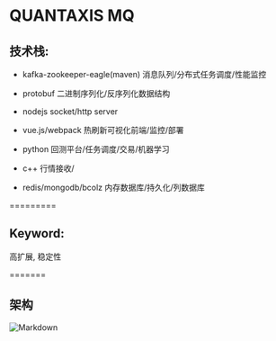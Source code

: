 # QUANTAXIS MQ


## 技术栈:

- kafka-zookeeper-eagle(maven)  消息队列/分布式任务调度/性能监控

- protobuf 二进制序列化/反序列化数据结构

- nodejs socket/http server

- vue.js/webpack  热刷新可视化前端/监控/部署

- python  回测平台/任务调度/交易/机器学习

- c++ 行情接收/

- redis/mongodb/bcolz  内存数据库/持久化/列数据库

=========

## Keyword:

高扩展, 稳定性

=======

## 架构

![Markdown](http://i4.buimg.com/1949/ec016a8c398a08e3.png)